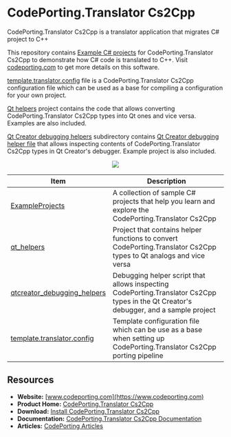 ﻿# CodePorting.Translator Cs2Cpp

CodePorting.Translator Cs2Cpp is a translator application that migrates C# project to C++

This repository contains [Example C# projects](https://github.com/codeporting-translator/codeporting-translator-cs2cpp/tree/master/ExampleProjects) for CodePorting.Translator Cs2Cpp to demonstrate how C# code is translated to C++. Visit [codeporting.com](https://www.codeporting.com/) to get more details on this software.

[template.translator.config](https://github.com/codeporting-translator/codeporting-translator-cs2cpp/blob/master/template.translator.config) file is a CodePorting.Translator Cs2Cpp configuration file which can be used as a base for compiling a configuration for your own project.

[Qt helpers](https://github.com/codeporting-translator/codeporting-translator-cs2cpp/tree/master/qt_helpers) project contains the code that allows converting CodePorting.Translator Cs2Cpp types into Qt ones and vice versa. Examples are also included.

[Qt Creator debugging helpers](https://github.com/codeporting-translator/codeporting-translator-cs2cpp/tree/master/qtcreator_debugging_helpers) subdirectory contains [Qt Creator debugging helper file](https://github.com/codeporting-translator/codeporting-translator-cs2cpp/blob/master/qtcreator_debugging_helpers/asposetypes.py) that allows inspecting contents of CodePorting.Translator Cs2Cpp types in Qt Creator's debugger. Example project is also included.

<p align="center">
  <a title="Download complete sample C# projects code to test Codeporting.Translator.Cs2Cpp" href="https://github.com/codeporting-translator/codeporting-translator-cs2cpp/archive/master.zip">
	<img src="https://raw.github.com/AsposeExamples/java-examples-dashboard/master/images/downloadZip-Button-Large.png" />
  </a>
</p>

Item | Description
--------- | -----------
[ExampleProjects](https://github.com/codeporting-translator/codeporting-translator-cs2cpp/tree/master/ExampleProjects) | A collection of sample C# projects that help you learn and explore the CodePorting.Translator Cs2Cpp
[qt_helpers](https://github.com/codeporting-translator/codeporting-translator-cs2cpp/tree/master/qt_helpers) | Project that contains helper functions to convert CodePorting.Translator Cs2Cpp types to Qt analogs and vice versa
[qtcreator_debugging_helpers](https://github.com/codeporting-translator/codeporting-translator-cs2cpp/tree/master/qtcreator_debugging_helpers) | Debugging helper script that allows inspecting CodePorting.Translator Cs2Cpp types in the Qt Creator's debugger, and a sample project
[template.translator.config](https://github.com/codeporting-translator/codeporting-translator-cs2cpp/blob/master/template.translator.config) | Template configuration file which can be use as a base when setting up CodePorting.Translator Cs2Cpp porting pipeline

## Resources

+ **Website:** [www.codeporting.com](https://www.codeporting.com)
+ **Product Home:** [CodePorting.Translator Cs2Cpp](https://products.codeporting.com/translator/csharp-to-cpp)
+ **Download:** [Install CodePorting.Translator Cs2Cpp](https://products.codeporting.com/translator/csharp-to-cpp/release)
+ **Documentation:** [CodePorting.Translator Cs2Cpp Documentation](https://products.codeporting.com/translator/csharp-to-cpp)
+ **Articles:** [CodePorting Articles](https://www.codeporting.com/articles)
